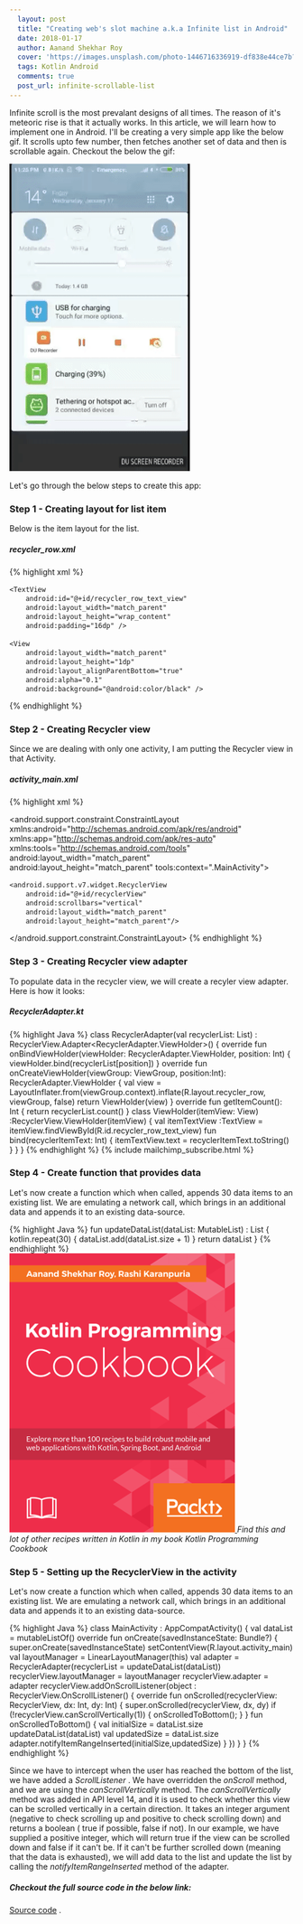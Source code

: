 ```yaml
---
  layout: post
  title: "Creating web's slot machine a.k.a Infinite list in Android"
  date: 2018-01-17
  author: Aanand Shekhar Roy
  cover: 'https://images.unsplash.com/photo-1446716336919-df838e44ce7b?crop=entropy&dpr=2&fit=crop&fm=jpg&h=475&ixjsv=2.1.0&ixlib=rb-0.3.5&q=50&w=1250'
  tags: Kotlin Android
  comments: true
  post_url: infinite-scrollable-list
---
```


Infinite scroll is the most prevalant designs of all times. The reason of it's meteoric rise is that it actually works. In this article, we will learn how to implement one in Android.
I'll be creating a very simple app like the below gif. It scrolls upto few number, then fetches another set of data and then is scrollable again. Checkout the below the gif:

![Infinite scroll gif](/assets/img/infinite-scroll.gif)

Let's go through the below steps to create this app:

### Step 1 - Creating layout for list item

Below is the item layout for the list.
##### recycler_row.xml

{% highlight xml %}
<?xml version="1.0" encoding="utf-8"?>
<LinearLayout xmlns:android="http://schemas.android.com/apk/res/android"
    android:layout_width="match_parent"
    android:orientation="vertical"
    android:layout_height="wrap_content">

    <TextView
        android:id="@+id/recycler_row_text_view"
        android:layout_width="match_parent"
        android:layout_height="wrap_content"
        android:padding="16dp" />

    <View
        android:layout_width="match_parent"
        android:layout_height="1dp"
        android:layout_alignParentBottom="true"
        android:alpha="0.1"
        android:background="@android:color/black" />
</LinearLayout>
{% endhighlight %}

### Step 2 - Creating Recycler view
Since we are dealing with only one activity, I am putting the Recycler view in that Activity.
##### activity_main.xml

{% highlight xml %}
<?xml version="1.0" encoding="utf-8"?>
<android.support.constraint.ConstraintLayout xmlns:android="http://schemas.android.com/apk/res/android"
    xmlns:app="http://schemas.android.com/apk/res-auto"
    xmlns:tools="http://schemas.android.com/tools"
    android:layout_width="match_parent"
    android:layout_height="match_parent"
    tools:context=".MainActivity">

    <android.support.v7.widget.RecyclerView
        android:id="@+id/recyclerView"
        android:scrollbars="vertical"
        android:layout_width="match_parent"
        android:layout_height="match_parent"/>

</android.support.constraint.ConstraintLayout>
{% endhighlight %}

### Step 3 - Creating Recycler view adapter
To populate data in the recycler view, we will create a recyler view adapter. Here is how it looks:
##### RecyclerAdapter.kt

{% highlight Java %}
class RecyclerAdapter(val recyclerList: List<Int>) : RecyclerView.Adapter<RecyclerAdapter.ViewHolder>() {
  override fun onBindViewHolder(viewHolder: RecyclerAdapter.ViewHolder, position: Int) {
    viewHolder.bind(recyclerList[position])
  }
  override fun onCreateViewHolder(viewGroup: ViewGroup, position:Int): RecyclerAdapter.ViewHolder {
    val view = LayoutInflater.from(viewGroup.context).inflate(R.layout.recycler_row, viewGroup, false)
    return ViewHolder(view)
  }
  override fun getItemCount(): Int {
    return recyclerList.count()
  }
  class ViewHolder(itemView: View) :RecyclerView.ViewHolder(itemView) {
    val itemTextView :TextView = itemView.findViewById(R.id.recycler_row_text_view)
    fun bind(recyclerItemText: Int) {
      itemTextView.text = recyclerItemText.toString()
    }
  }
}
{% endhighlight %}
{% include mailchimp_subscribe.html %}

### Step 4 - Create function that provides data
Let's now create a function which when called, appends 30 data items to an existing list. We are emulating a network call, which brings in an additional data and appends it to an existing data-source.


{% highlight Java %}
fun updateDataList(dataList: MutableList<Int>) : List<Int> {
  kotlin.repeat(30) {
    dataList.add(dataList.size + 1)
  }
  return dataList
}
{% endhighlight %}
<a href="https://www.packtpub.com/application-development/kotlin-programming-cookbook">
  <img src="/assets/img/cookbook.png"/>
</a>
*Find this and lot of other recipes written in Kotlin in my book Kotlin Programming Cookbook*

### Step 5 - Setting up the RecyclerView in the activity
Let's now create a function which when called, appends 30 data items to an existing list. We are emulating a network call, which brings in an additional data and appends it to an existing data-source.


{% highlight Java %}
class MainActivity : AppCompatActivity() {
  val dataList = mutableListOf<Int>()
  override fun onCreate(savedInstanceState: Bundle?) {
    super.onCreate(savedInstanceState)
    setContentView(R.layout.activity_main)
    val layoutManager = LinearLayoutManager(this)
    val adapter = RecyclerAdapter(recyclerList =
      updateDataList(dataList))
    recyclerView.layoutManager = layoutManager
    recyclerView.adapter = adapter
    recyclerView.addOnScrollListener(object :
        RecyclerView.OnScrollListener() {
          override fun onScrolled(recyclerView: RecyclerView, dx:
            Int, dy: Int) {
              super.onScrolled(recyclerView, dx, dy)
              if (!recyclerView.canScrollVertically(1)) {
                onScrolledToBottom();
              }
            }
            fun onScrolledToBottom() {
              val initialSize = dataList.size
              updateDataList(dataList)
              val updatedSize = dataList.size
              adapter.notifyItemRangeInserted(initialSize,updatedSize)
            }
            })
          }
        }
{% endhighlight %}

Since we have to intercept when the user has reached the bottom of the list, we have added
a *ScrollListener* . We have overridden the *onScroll* method, and we are using
the *canScrollVertically* method. The *canScrollVertically* method was added in
API level 14, and it is used to check whether this view can be scrolled vertically in a certain
direction. It takes an integer argument (negative to check scrolling up and positive to check
scrolling down) and returns a boolean ( true if possible, false if not). In our example, we
have supplied a positive integer, which will return true if the view can be scrolled down
and false if it can't be. If it can't be further scrolled down (meaning that the data is
exhausted), we will add data to the list and update the list by calling
the *notifyItemRangeInserted* method of the adapter.

##### Checkout the full source code in the below link:
[Source code](https://gitlab.com/aanandshekharroy/Anko-examples/tree/6-endless-list-using-recycler-view) .
